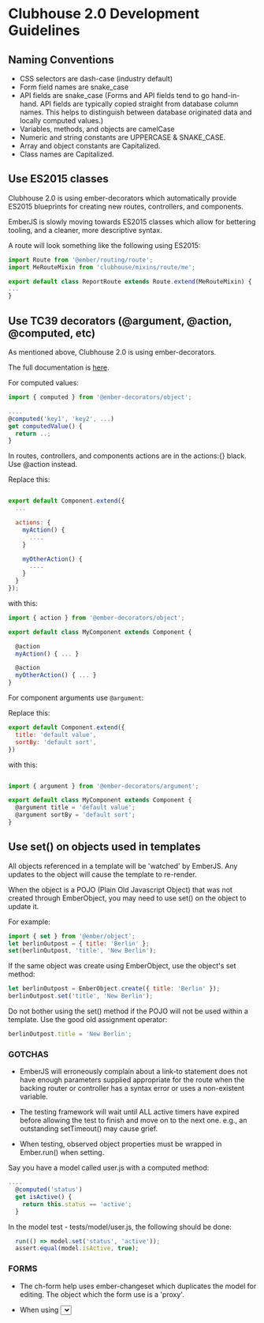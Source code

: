 # Clubhouse 2.0 Development Guidelines

## Naming Conventions

* CSS selectors are dash-case (industry default)
* Form field names are snake_case
* API fields are snake_case
  (Forms and API fields tend to go hand-in-hand. API fields are typically copied straight from database column names. This helps to distinguish between database originated data and locally computed values.)
* Variables, methods, and objects are camelCase
* Numeric and string constants are UPPERCASE & SNAKE_CASE.
* Array and object constants are Capitalized.
* Class names are Capitalized.

## Use ES2015 classes

Clubhouse 2.0 is using ember-decorators which automatically provide ES2015 blueprints for creating new routes, controllers, and components.

EmberJS is slowly moving towards ES2015 classes which allow for bettering tooling, and a cleaner, more descriptive syntax.

A route will look something like the following using ES2015:

```javascript
import Route from '@ember/routing/route';
import MeRouteMixin from 'clubhouse/mixins/route/me';

export default class ReportRoute extends Route.extend(MeRouteMixin) {
...
}
```

## Use TC39 decorators (@argument, @action, @computed, etc)

As mentioned above, Clubhouse 2.0 is using ember-decorators.

The full documentation is  [here](http://ember-decorators.github.io/ember-decorators/latest/docs).

For computed values:

```javascript
import { computed } from '@ember-decorators/object';

....
@computed('key1', 'key2', ...)
get computedValue() {
  return ..;
}
```

In routes, controllers, and components actions are in the actions:{} black. Use @action instead.

Replace this:

```javascript

export default Component.extend({
  ...

  actions: {
    myAction() {
      ....
    }

    myOtherAction() {
      ....
    }
  }
});
```

with this:

```javascript
import { action } from '@ember-decorators/object';

export default class MyComponent extends Component {

  @action
  myAction() { ... }

  @action
  myOtherAction() { ... }
}
```

For component arguments use `@argument`:

Replace this:

```javascript
export default Component.extend({
  title: 'default value',
  sortBy: 'default sort',
})
```

with this:

```javascript

import { argument } from '@ember-decorators/argument';

export default class MyComponent extends Component {
  @argument title = 'default value';
  @argument sortBy = 'default sort';
}
```

## Use set() on objects used in templates

All objects referenced in a template will be 'watched' by EmberJS. Any updates to the object will cause the template to re-render.

When the object is a POJO (Plain Old Javascript Object) that was not created through EmberObject, you may need to use set() on the object to update it.

For example:

```javascript
import { set } from '@ember/object';
let berlinOutpost = { title: 'Berlin' };
set(berlinOutpost, 'title', 'New Berlin');
```

If the same object was create using EmberObject, use the object's set method:

```javascript
let berlinOutpost = EmberObject.create({ title: 'Berlin' });
berlinOutpost.set('title', 'New Berlin');
```

Do not bother using the set() method if the POJO will not be used within a template. Use the good old assignment operator:

```javascript
berlinOutpost.title = 'New Berlin';
```

### GOTCHAS

* EmberJS will erroneously complain about a link-to statement does not have enough parameters supplied appropriate for the route when the backing router or controller has a syntax error or uses a non-existent variable.

* The testing framework will wait until ALL active timers have expired before allowing
the test to finish and move on to the next one. e.g., an outstanding setTimeout() may cause grief.

* When testing, observed object properties must be wrapped in Ember.run() when setting.

Say you have a model called user.js with a computed method:

```javascript
....
  @computed('status')
  get isActive() {
    return this.status == 'active';
  }

```

In the model test - tests/model/user.js, the following should be done:

```Javascript
  run(() => model.set('status', 'active'));
  assert.equal(model.isActive, true);
```


### FORMS

- The ch-form help uses ember-changeset which duplicates the model for editing.
  The object which the form use is a 'proxy'.

- When using <select> be sure to set the select to a default value. Forms do not
  operate differently in a SPA environment. When 'submit' is clicked, the field
  values stored in variables/object is used NOT what is currently set on the form itself.
